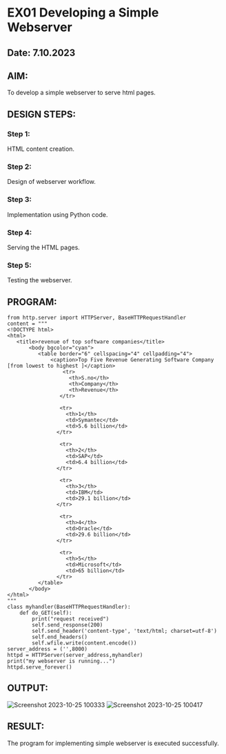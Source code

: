 # EX01 Developing a Simple Webserver
## Date: 7.10.2023

## AIM:
To develop a simple webserver to serve html pages.

## DESIGN STEPS:
### Step 1: 
HTML content creation.

### Step 2:
Design of webserver workflow.

### Step 3:
Implementation using Python code.

### Step 4:
Serving the HTML pages.

### Step 5:
Testing the webserver.

## PROGRAM:
```
from http.server import HTTPServer, BaseHTTPRequestHandler
content = """
<!DOCTYPE html>
<html>
   <title>revenue of top software companies</title>
       <body bgcolor="cyan">
          <table border="6" cellspacing="4" cellpadding="4">
              <caption>Top Five Revenue Generating Software Company   [from lowest to highest ]</caption>
                  <tr>
                    <th>S.no</th>
                    <th>Company</th>
                    <th>Revenue</th>
                 </tr>

                 <tr>
                   <th>1</th>
                   <td>Symantec</td>
                   <td>5.6 billion</td>
                </tr>

                 <tr>
                   <th>2</th>
                   <td>SAP</td>
                   <td>6.4 billion</td>
                </tr>

                 <tr>
                   <th>3</th>
                   <td>IBM</td>
                   <td>29.1 billion</td>
                </tr>

                 <tr>
                   <th>4</th>
                   <td>Oracle</td>
                   <td>29.6 billion</td>
                </tr>

                 <tr>
                   <th>5</th>
                   <td>Microsoft</td>
                   <td>65 billion</td>
                </tr>
          </table>
       </body>
</html>
"""
class myhandler(BaseHTTPRequestHandler):
    def do_GET(self):
        print("request received")
        self.send_response(200)
        self.send_header('content-type', 'text/html; charset=utf-8')
        self.end_headers()
        self.wfile.write(content.encode())
server_address = ('',8000)
httpd = HTTPServer(server_address,myhandler)
print("my webserver is running...")
httpd.serve_forever()
```

## OUTPUT:   
![Screenshot 2023-10-25 100333](https://github.com/EPriyadharshini/simplewebserver/assets/144870831/32e94959-63c2-4d98-b8cc-0be146c6867e)
![Screenshot 2023-10-25 100417](https://github.com/EPriyadharshini/simplewebserver/assets/144870831/59c666b2-36c6-4d2b-a757-a1fc354ff102)


## RESULT:
The program for implementing simple webserver is executed successfully.
